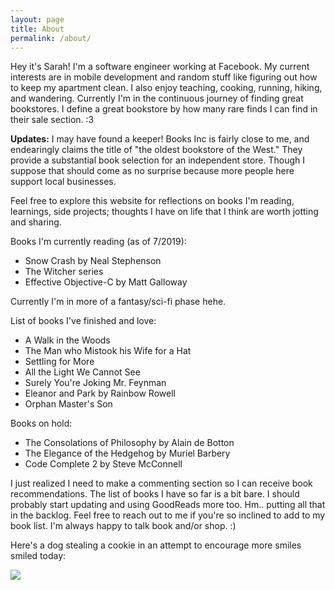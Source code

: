 ```yaml
---
layout: page
title: About
permalink: /about/
---
```


Hey it's Sarah! I'm a software engineer working at Facebook. My current interests are in mobile development and random stuff like figuring out how to keep my apartment clean. I also enjoy teaching, cooking, running, hiking, and wandering. Currently I'm in the continuous journey of finding great bookstores. I define a great bookstore by how many rare finds I can find in their sale section. :3

**Updates:** I may have found a keeper! Books Inc is fairly close to me, and endearingly claims the title of "the oldest bookstore of the West." They provide a substantial book selection for an independent store. Though I suppose that should come as no surprise because more people here support local businesses.

Feel free to explore this website for reflections on books I'm reading, learnings, side projects; thoughts I have on life that I think are worth jotting and sharing.

Books I'm currently reading (as of 7/2019):
- Snow Crash by Neal Stephenson
- The Witcher series
- Effective Objective-C by Matt Galloway

Currently I'm in more of a fantasy/sci-fi phase hehe.

List of books I've finished and love:
- A Walk in the Woods
- The Man who Mistook his Wife for a Hat
- Settling for More
- All the Light We Cannot See
- Surely You're Joking Mr. Feynman
- Eleanor and Park by Rainbow Rowell
- Orphan Master's Son

Books on hold:
- The Consolations of Philosophy by Alain de Botton
- The Elegance of the Hedgehog by Muriel Barbery
- Code Complete 2 by Steve McConnell

I just realized I need to make a commenting section so I can receive book recommendations. The list of books I have so far is a bit bare. I should probably start updating and using GoodReads more too. Hm.. putting all that in the backlog. Feel free to reach out to me if you're so inclined to add to my book list. I'm always happy to talk book and/or shop. :)

Here's a dog stealing a cookie in an attempt to encourage more smiles smiled today:

![]({{site.baseurl}}/assets/img/pug.gif)
